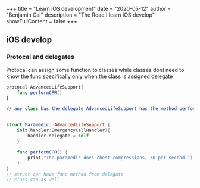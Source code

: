 +++
title = "Learn iOS development"
date = "2020-05-12"
author = "Benjamin Cai"
description = "The Road I learn iOS develop"
showFullContent = false
+++


## iOS develop


### Protocal and delegates
 
Protocal can assign some function to classes while classes dont need to know the func specifically
only when the class is assigned delegate


```Swift
protocal AdvancedLifeSupport{
    func performCPR()
}

// any class has the delegate AdvancedLifeSupport has the method performCPR()


struct Paramedic: AdvancedLifeSupport {
    init(handler:EmergencyCallHandler){
        handler.delegate = self
    }

    func performCPR() {
        print("The paramedic does chest compressions, 30 per second.")
    }
}
// struct can have func method from delegate
// class can as well
```
